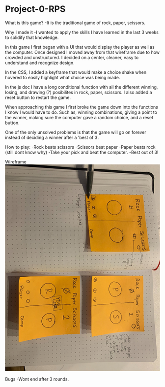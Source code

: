 # Project-0-RPS

What is this game?
-It is the traditional game of rock, paper, scissors. 

Why I made it
-I wanted to apply the skills I have learned in the last 3 weeks to solidify that knowledge. 

In this game I first began with a UI that would display the player as well as the computer. Once designed I moved away from that wireframe due to how crowded and unstructured. I decided on a center, cleaner, easy to understand and recognize design. 

In the CSS, I added a keyframe that would make a choice shake when hovered to easily highlight what choice was being made.

In the js doc I have a long conditional function with all the different winning, losing, and drawing (?) posibilites in rock, paper, scissors. I also added a reset button to restart the game. 

When approaching this game I first broke the game down into the functions I know I would have to do. Such as, winning combinations, giving a point to the winner, making sure the computer gave a random choice, and a reset button. 

One of the only unsolved problems is that the game will go on forever instead of deciding a winner after a 'best of 3'. 

How to play:
-Rock beats scissors
-Scissors beat paper
-Paper beats rock (still dont know why)
-Take your pick and beat the computer.
-Best out of 3!

Wireframe
![project0wireframe](images/project0wireframe.jpg)

Bugs
-Wont end after 3 rounds.
